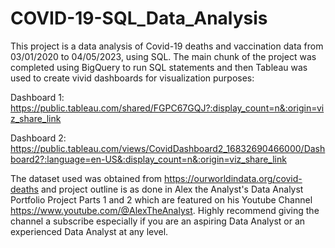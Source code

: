 # COVID-19-SQL_Data_Analysis

This project is a data analysis of Covid-19 deaths and vaccination data from 03/01/2020 to 04/05/2023, using SQL. The main chunk of the project was completed using BigQuery to run SQL statements and then Tableau was used to create vivid dashboards for visualization purposes: 

Dashboard 1: https://public.tableau.com/shared/FGPC67GQJ?:display_count=n&:origin=viz_share_link

Dashboard 2: https://public.tableau.com/views/CovidDashboard2_16832690466000/Dashboard2?:language=en-US&:display_count=n&:origin=viz_share_link

The dataset used was obtained from https://ourworldindata.org/covid-deaths and project outline is as done in Alex the Analyst's Data Analyst Portfolio Project Parts 1 and 2 which are featured on his Youtube Channel https://www.youtube.com/@AlexTheAnalyst. Highly recommend giving the channel a subscribe especially if you are an aspiring Data Analyst or an experienced Data Analyst at any level.
